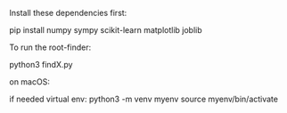 Install these dependencies first:

pip install numpy sympy scikit-learn matplotlib joblib 

To run the root-finder:

python3 findX.py 

on macOS:

if needed virtual env:
python3 -m venv myenv
source myenv/bin/activate


